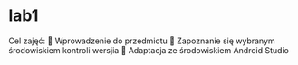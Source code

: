 # lab1
Cel zajęć:
 Wprowadzenie do przedmiotu
 Zapoznanie się wybranym środowiskiem kontroli wersjia
 Adaptacja ze środowiskiem Android Studio
